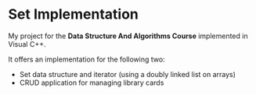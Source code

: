 # Set Implementation

My project for the **Data Structure And Algorithms Course** implemented in Visual C++.

It offers an implementation for the following two:
- Set data structure and iterator (using a doubly linked list on arrays)
- CRUD application for managing library cards
